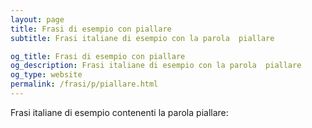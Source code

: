 ```yaml
---
layout: page
title: Frasi di esempio con piallare 
subtitle: Frasi italiane di esempio con la parola  piallare

og_title: Frasi di esempio con piallare 
og_description: Frasi italiane di esempio con la parola  piallare
og_type: website
permalink: /frasi/p/piallare.html
---
```


Frasi italiane di esempio contenenti la parola piallare:


